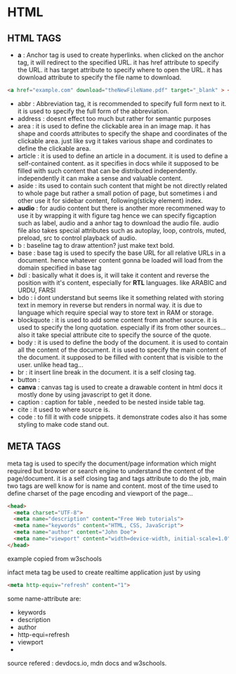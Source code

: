 # HTML

## HTML TAGS

- **a** : Anchor tag is used to create hyperlinks. when clicked on the anchor tag, it will redirect to the specified URL. it has href attribute to specify the URL. it has target attribute to specify where to open the URL. it has download attribute to specify the file name to download.

```html
<a href="example.com" download="theNewFileName.pdf" target="_blank" > </a>
```

- abbr : Abbreviation tag, it is recommended to specify full form next to it. it is used to specify the full form of the abbreviation.
- address : doesnt effect too much but rather for semantic purposes
- area : it is used to define the clickable area in an image map. it has shape and coords attributes to specify the shape and coordinates of the clickable area. just like svg it takes various shape and cordinates to define the clickable area.
- article : it is used to define an article in a document. it is used to define a self-contained content. as it specifies in docs while it supposed to be filled with such content that can be distributed independently. independently it can make a sense and valuable content.
- aside : its used to contain such content that might be not directly related to whole page but rather a small potion of page, but sometimes i and other use it for sidebar content, following(sticky element) index.
- **audio** : for audio content but there is another more recommened way to use it by wrapping it with figure tag hence we can specify figcaption such as label, audio and a anhor tag to download the audio file. audio file also takes special attributes such as autoplay, loop, controls, muted, preload, src to control playback of audio.
- b : baseline tag to draw attention? just make text bold.
- base : base tag is used to specify the base URL for all relative URLs in a document. hence whatever content gonna be loaded will load from the domain specified in base tag
- *bdi* : basically what it does is, it will take it content and reverse the position with it's content, especially for **RTL** languages. like ARABIC and URDU, FARSI
- bdo : i dont understand but seems like it something related with storing text in memory in reverse but renders in normal way. it is due to language which require special way to store text in RAM or storage.
- blockquote : it is used to add some content from another source. it is used to specify the long quotation. especially if its from other sources... also it take special attribute cite to specify the source of the quote.
- body : it is used to define the body of the document. it is used to contain all the content of the document. it is used to specify the main content of the document. it supposed to be filled with content that is visible to the user. unlike head tag...
- br : it insert line break in the document. it is a self closing tag.
- button :
- **canva** : canvas tag is used to create a drawable content in html docs it mostly done by using javascript to get it done.
- caption : caption for table , needed to be nested inside table tag.
- cite : it used to where source is.
- code : to fill it with code snippets. it demonstrate codes also it has some styling to make code stand out.
<!-- TODO: -->

## META TAGS

meta tag is used to specify the document/page information which might required but browser or search engine to understand the content of the page/document.
it is a self closing tag and tags attribute to do the job, main two tags are well know for is name and content.
most of the time used to define charset of the page encoding and viewport of the page...

```html
<head>
  <meta charset="UTF-8">
  <meta name="description" content="Free Web tutorials">
  <meta name="keywords" content="HTML, CSS, JavaScript">
  <meta name="author" content="John Doe">
  <meta name="viewport" content="width=device-width, initial-scale=1.0">
</head>
```

example copied from w3schools

infact meta tag be used to create realtime application just by using

```html
<meta http-equiv="refresh" content="1">
```

some name-attribute are:

- keywords
- description
- author
- http-equi=refresh
- viewport
-

source refered : devdocs.io, mdn docs and w3schools.
